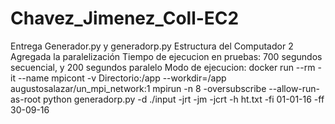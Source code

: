 # Chavez_Jimenez_Coll-EC2
Entrega Generador.py y generadorp.py
Estructura del Computador 2
Agregada la paralelización
Tiempo de ejecucion en pruebas: 700 segundos secuencial, y 200 segundos paralelo
Modo de ejecucion:  docker run --rm -it --name mpicont -v Directorio:/app --workdir=/app augustosalazar/un_mpi_network:1 mpirun -n 8 -oversubscribe --allow-run-as-root python generadorp.py -d ./input -jrt -jm -jcrt -h ht.txt -fi 01-01-16 -ff 30-09-16
